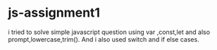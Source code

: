 # js-assignment1
i tried to solve simple javascript question using var ,const,let and also prompt,lowercase,trim().
And i also used switch and if else cases.
